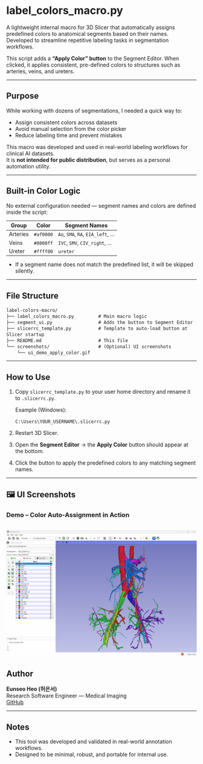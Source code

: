 # label_colors_macro.py

A lightweight internal macro for 3D Slicer that automatically assigns predefined colors to anatomical segments based on their names.  
Developed to streamline repetitive labeling tasks in segmentation workflows.

This script adds a **“Apply Color” button** to the Segment Editor. When clicked, it applies consistent, pre-defined colors to structures such as arteries, veins, and ureters.

---

## Purpose

While working with dozens of segmentations, I needed a quick way to:

- Assign consistent colors across datasets
- Avoid manual selection from the color picker
- Reduce labeling time and prevent mistakes

This macro was developed and used in real-world labeling workflows for clinical AI datasets.  
It is **not intended for public distribution**, but serves as a personal automation utility.

---

## Built-in Color Logic

No external configuration needed — segment names and colors are defined inside the script:

| Group | Color     | Segment Names |
|-------|-----------|----------------|
| Arteries | `#af0000` | `Ao`, `SMA`, `RA`, `EIA_left`, ... |
| Veins    | `#0000ff` | `IVC`, `SMV`, `CIV_right`, ... |
| Ureter   | `#ffff00` | `ureter` |

- If a segment name does not match the predefined list, it will be skipped silently.

---

## File Structure

```
label-colors-macro/
├── label_colors_macro.py         # Main macro logic
├── segment_ui.py                 # Adds the button to Segment Editor
├── slicerrc_template.py          # Template to auto-load button at Slicer startup
├── README.md                     # This file
└── screenshots/                  # (Optional) UI screenshots
    └── ui_demo_apply_color.gif
```

---

## How to Use

1. Copy `slicerrc_template.py` to your user home directory and rename it to `.slicerrc.py`.

   Example (Windows):
   ```
   C:\Users\YOUR_USERNAME\.slicerrc.py
   ```

2. Restart 3D Slicer.

3. Open the **Segment Editor** → the **Apply Color** button should appear at the bottom.

4. Click the button to apply the predefined colors to any matching segment names.

---

## 🖼 UI Screenshots

### Demo – Color Auto-Assignment in Action

![ColorPickerMacro Demo](screenshots/ColorPickerMacro.gif)
---

## Author

**Eunseo Heo (허은서)**  
Research Software Engineer — Medical Imaging  
[GitHub](https://github.com/esheo-skia)

---

## Notes

- This tool was developed and validated in real-world annotation workflows.
- Designed to be minimal, robust, and portable for internal use.
